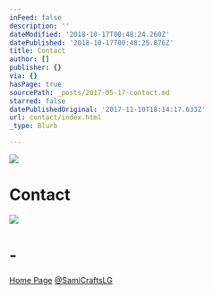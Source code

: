 ```yaml
---
inFeed: false
description: ''
dateModified: '2018-10-17T00:48:24.260Z'
datePublished: '2018-10-17T00:48:25.876Z'
title: Contact
author: []
publisher: {}
via: {}
hasPage: true
sourcePath: _posts/2017-05-17-contact.md
starred: false
datePublishedOriginal: '2017-11-10T18:14:17.633Z'
url: contact/index.html
_type: Blurb

---
```

![](https://the-grid-user-content.s3-us-west-2.amazonaws.com/6b540b87-8378-475a-bda7-d35cb83955da.jpg)

# **Contact**
![](https://the-grid-user-content.s3-us-west-2.amazonaws.com/e2166030-7b15-4303-83e6-b2d6cce4960a.png)

# -
[Home Page][0]
[@SamiCraftsLG][1]

[0]: https://thegrid.ai/lgsamicrafts/
[1]: https://twitter.com/SamiCraftsLG